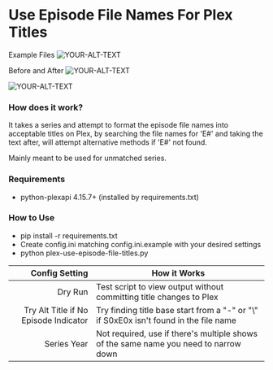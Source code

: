 # Use Episode File Names For Plex Titles

Example Files
<picture>
 <source media="(prefers-color-scheme: dark)" srcset="https://i.imgur.com/CynOU9O.png">
 <source media="(prefers-color-scheme: light)" srcset="https://i.imgur.com/CynOU9O.png">
 <img alt="YOUR-ALT-TEXT" src="https://i.imgur.com/CynOU9O.png">
</picture>

Before and After
<picture>
 <source media="(prefers-color-scheme: dark)" srcset="https://i.imgur.com/hoygJLU.png">
 <source media="(prefers-color-scheme: light)" srcset="https://i.imgur.com/hoygJLU.png">
 <img alt="YOUR-ALT-TEXT" src="https://i.imgur.com/hoygJLU.png">
</picture>


<picture>
 <source media="(prefers-color-scheme: dark)" srcset="https://i.imgur.com/okmRzQG.png">
 <source media="(prefers-color-scheme: light)" srcset="https://i.imgur.com/okmRzQG.png">
 <img alt="YOUR-ALT-TEXT" src="https://i.imgur.com/okmRzQG.png">
</picture>

### How does it work?

It takes a series and attempt to format the episode file names into acceptable titles on Plex, by searching the file names for 'E#' and taking the text after, will attempt alternative methods if 'E#' not found.

Mainly meant to be used for unmatched series.

### Requirements

* python-plexapi 4.15.7+ (installed by requirements.txt)

### How to Use
* pip install -r requirements.txt </summary></details>
* Create config.ini matching config.ini.example with your desired settings </summary></details>
* python plex-use-episode-file-titles.py </summary>



| Config Setting         | How it Works |
|-----------------------:|-----------|
| Dry Run | Test script to view output without committing title changes to Plex|
| Try Alt Title if No Episode Indicator | Try finding title base start from a "-" or "\\" if S0xE0x isn't found in the file name    |
| Series Year | Not required, use if there's multiple shows of the same name you need to narrow down    |

